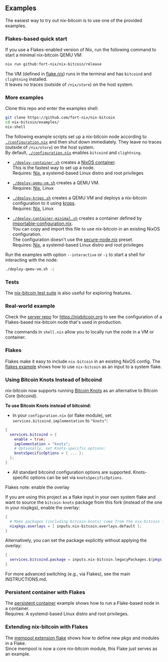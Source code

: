 ## Examples

The easiest way to try out nix-bitcoin is to use one of the provided examples.

### Flakes-based quick start

If you use a Flakes-enabled version of Nix, run the following command to start a minimal
nix-bitcoin QEMU VM:
```bash
nix run github:fort-nix/nix-bitcoin/release
```
The VM (defined in [flake.nix](../flake.nix)) runs in the terminal and has `bitcoind`
and `clightning` installed.\
It leaves no traces (outside of `/nix/store`) on the host system.


### More examples

Clone this repo and enter the examples shell:
```bash
git clone https://github.com/fort-nix/nix-bitcoin
cd nix-bitcoin/examples/
nix-shell
```

The following example scripts set up a nix-bitcoin node according to [`./configuration.nix`](configuration.nix) and then
shut down immediately. They leave no traces (outside of `/nix/store`) on the host system.\
By default, [`./configuration.nix`](configuration.nix) enables `bitcoind` and `clightning`.

- [`./deploy-container.sh`](deploy-container.sh) creates a [NixOS container](https://github.com/erikarvstedt/extra-container).\
  This is the fastest way to set up a node.\
  Requires: [Nix](https://nixos.org/), a systemd-based Linux distro and root privileges

- [`./deploy-qemu-vm.sh`](deploy-qemu-vm.sh) creates a QEMU VM.\
  Requires: [Nix](https://nixos.org/nix/), Linux

- [`./deploy-krops.sh`](deploy-krops.sh) creates a QEMU VM and deploys a
  nix-bitcoin configuration to it using [krops](https://github.com/krebs/krops).\
  Requires: [Nix](https://nixos.org/nix/), Linux

- [`./deploy-container-minimal.sh`](deploy-container-minimal.sh) creates a
  container defined by [importable-configuration.nix](importable-configuration.nix).\
  You can copy and import this file to use nix-bitcoin in an existing NixOS configuration.\
  The configuration doesn't use the [secure-node.nix](../modules/presets/secure-node.nix) preset.\
  Requires: [Nix](https://nixos.org/), a systemd-based Linux distro and root privileges

Run the examples with option `--interactive` or `-i` to start a shell for interacting with
the node:
```bash
./deploy-qemu-vm.sh -i
```

### Tests
The [nix-bitcoin test suite](../test/README.md) is also useful for exploring features.

### Real-world example
Check the [server repo](https://github.com/fort-nix/nixbitcoin.org) for https://nixbitcoin.org
to see the configuration of a Flakes-based nix-bitcoin node that's used in production.

The commands in `shell.nix` allow you to locally run the node in a VM or container.

### Flakes

Flakes make it easy to include `nix-bitcoin` in an existing NixOS config.
The [flakes example](./flakes/flake.nix) shows how to use `nix-bitcoin` as an input to a system flake.

### Using Bitcoin Knots Instead of bitcoind

nix-bitcoin now supports running [Bitcoin Knots](https://bitcoinknots.org/) as an alternative to Bitcoin Core (bitcoind).

**To use Bitcoin Knots instead of bitcoind:**

- In your `configuration.nix` (or flake module), set `services.bitcoind.implementation` to `"knots"`:

```nix
{
  services.bitcoind = {
    enable = true;
    implementation = "knots";
    # Optionally, set Knots-specific options:
    knotsSpecificOptions = { ... };
  };
}
```
- All standard bitcoind configuration options are supported. Knots-specific options can be set via `knotsSpecificOptions`.

Flakes note: enable the overlay

If you are using this project as a flake input in your own system flake and want to source the `bitcoin-knots` package from this fork (instead of the one in your nixpkgs), enable the overlay:

```nix
{
  # Make packages (including bitcoin-knots) come from the nix-bitcoin fork overlay
  nixpkgs.overlays = [ inputs.nix-bitcoin.overlays.default ];
}
```

Alternatively, you can set the package explicitly without applying the overlay:

```nix
{
  services.bitcoind.package = inputs.nix-bitcoin.legacyPackages.${pkgs.system}.bitcoin-knots;
}
```

For more advanced switching (e.g., via Flakes), see the main INSTRUCTIONS.md.

### Persistent container with Flakes

The [persistent container](./container) example shows how to run a Flake-based node
in a container.\
Requires: A systemd-based Linux distro and root privileges.

### Extending nix-bitcoin with Flakes

The [mempool extension flake](https://github.com/fort-nix/nix-bitcoin-mempool) shows how to define new
pkgs and modules in a Flake.\
Since mempool is now a core nix-bitcoin module, this Flake just serves as an example.
